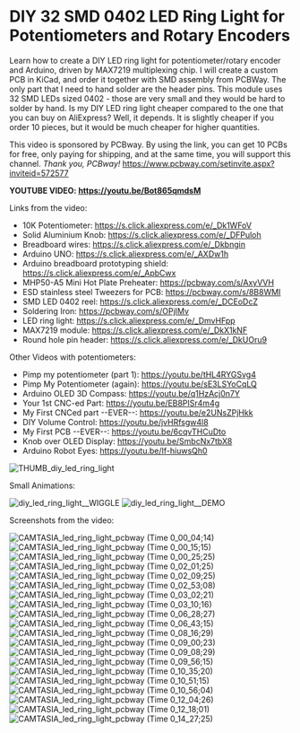 # DIY 32 SMD 0402 LED Ring Light for Potentiometers and Rotary Encoders

Learn how to create a DIY LED ring light for potentiometer/rotary encoder and Arduino, driven by MAX7219 multiplexing chip. I will create a custom PCB in KiCad, and order it together with SMD assembly from PCBWay. The only part that I need to hand solder are the header pins. This module uses 32 SMD LEDs sized 0402 - those are very small and they would be hard to solder by hand. Is my DIY LED ring light cheaper compared to the one that you can buy on AliExpress? Well, it depends. It is slightly cheaper if you order 10 pieces, but it would be much cheaper for higher quantities.

This video is sponsored by PCBway. By using the link, you can get 10 PCBs for free, only paying for shipping, and at the same time, you will support this channel. _Thank you, PCBway!_ https://www.pcbway.com/setinvite.aspx?inviteid=572577

**YOUTUBE VIDEO: https://youtu.be/Bot865qmdsM**

Links from the video:
- 10K Potentiometer: https://s.click.aliexpress.com/e/_Dk1WFoV
- Solid Aluminium Knob: https://s.click.aliexpress.com/e/_DFPuloh
- Breadboard wires: https://s.click.aliexpress.com/e/_Dkbngin
- Arduino UNO: https://s.click.aliexpress.com/e/_AXDw1h
- Arduino breadboard prototyping shield: https://s.click.aliexpress.com/e/_ApbCwx
- MHP50-A5 Mini Hot Plate Preheater: https://pcbway.com/s/AxyVVH
- ESD stainless steel Tweezers for PCB: https://pcbway.com/s/8B8WMI
- SMD LED 0402 reel: https://s.click.aliexpress.com/e/_DCEoDcZ
- Soldering Iron: https://pcbway.com/s/OPjIMv
- LED ring light: https://s.click.aliexpress.com/e/_DmvHFpp
- MAX7219 module: https://s.click.aliexpress.com/e/_DkX1kNF
- Round hole pin header: https://s.click.aliexpress.com/e/_DkUOru9

Other Videos with potentiometers:
- Pimp my potentiometer (part 1): https://youtu.be/tHL4RYGSvg4
- Pimp My Potentiometer (again): https://youtu.be/sE3LSYoCqLQ
- Arduino OLED 3D Compass: https://youtu.be/q1HzAcj0n7Y
- Your 1st CNC-ed Part: https://youtu.be/EB8PISr4m4g
- My First CNCed part --EVER--: https://youtu.be/e2UNsZPjHkk
- DIY Volume Control: https://youtu.be/jvHRfsgw4l8
- My First PCB --EVER--: https://youtu.be/6cqvTHCuDto
- Knob over OLED Display: https://youtu.be/SmbcNx7tbX8
- Arduino Robot Eyes: https://youtu.be/If-hiuwsQh0


![THUMB_diy_led_ring_light](https://github.com/upiir/diy_led_ring_light_arduino/assets/117754156/20ad9fe0-d007-4fe7-927b-b4b89d1647cf)


Small Animations:

![diy_led_ring_light__WIGGLE](https://github.com/upiir/diy_led_ring_light_arduino/assets/117754156/23918b82-119b-459d-9615-e03bb2c9054a)
![diy_led_ring_light__DEMO](https://github.com/upiir/diy_led_ring_light_arduino/assets/117754156/8600fb69-c68c-4798-a710-765f5a1043f0)


Screenshots from the video:

![CAMTASIA_led_ring_light_pcbway (Time 0_00_04;14)](https://github.com/upiir/diy_led_ring_light_arduino/assets/117754156/2946bd40-8552-4cad-a4e1-a01647392f0a)
![CAMTASIA_led_ring_light_pcbway (Time 0_00_15;15)](https://github.com/upiir/diy_led_ring_light_arduino/assets/117754156/b2e74860-1727-4ef7-a043-59dbd817110b)
![CAMTASIA_led_ring_light_pcbway (Time 0_00_25;25)](https://github.com/upiir/diy_led_ring_light_arduino/assets/117754156/61b4317c-c74e-481d-afea-ff28f30176a5)
![CAMTASIA_led_ring_light_pcbway (Time 0_02_01;25)](https://github.com/upiir/diy_led_ring_light_arduino/assets/117754156/8d8cd563-2cc0-41cc-9cb5-691e3f042dfe)
![CAMTASIA_led_ring_light_pcbway (Time 0_02_09;25)](https://github.com/upiir/diy_led_ring_light_arduino/assets/117754156/29cf23ed-fff6-4587-a2e8-aae318734078)
![CAMTASIA_led_ring_light_pcbway (Time 0_02_53;08)](https://github.com/upiir/diy_led_ring_light_arduino/assets/117754156/8a074829-0345-4e28-94fb-c84a440eb116)
![CAMTASIA_led_ring_light_pcbway (Time 0_03_02;21)](https://github.com/upiir/diy_led_ring_light_arduino/assets/117754156/7e0ecbfe-fda9-4d29-9ac5-366a8ddc65b8)
![CAMTASIA_led_ring_light_pcbway (Time 0_03_10;16)](https://github.com/upiir/diy_led_ring_light_arduino/assets/117754156/5378f36b-026a-4130-9218-138c6d5845d0)
![CAMTASIA_led_ring_light_pcbway (Time 0_06_28;27)](https://github.com/upiir/diy_led_ring_light_arduino/assets/117754156/54dc8886-6f38-4f72-a942-007c19c0a2ed)
![CAMTASIA_led_ring_light_pcbway (Time 0_06_43;15)](https://github.com/upiir/diy_led_ring_light_arduino/assets/117754156/b3465a8b-b133-4115-9d0d-eae600fe3f0f)
![CAMTASIA_led_ring_light_pcbway (Time 0_08_16;29)](https://github.com/upiir/diy_led_ring_light_arduino/assets/117754156/043cfd3b-6e4c-483c-b67b-edab1f7829c5)
![CAMTASIA_led_ring_light_pcbway (Time 0_09_00;23)](https://github.com/upiir/diy_led_ring_light_arduino/assets/117754156/e90f9074-7189-492e-b81c-4b795f02553b)
![CAMTASIA_led_ring_light_pcbway (Time 0_09_08;29)](https://github.com/upiir/diy_led_ring_light_arduino/assets/117754156/e3b3187d-6219-4deb-a40c-b836d442843d)
![CAMTASIA_led_ring_light_pcbway (Time 0_09_56;15)](https://github.com/upiir/diy_led_ring_light_arduino/assets/117754156/3b01da8f-aafd-4d7e-bafd-717523edf24a)
![CAMTASIA_led_ring_light_pcbway (Time 0_10_35;20)](https://github.com/upiir/diy_led_ring_light_arduino/assets/117754156/5ffa5989-ee49-4e70-9990-e0c3e24a977f)
![CAMTASIA_led_ring_light_pcbway (Time 0_10_51;15)](https://github.com/upiir/diy_led_ring_light_arduino/assets/117754156/42673de3-0353-40e3-8522-32e3a2ea5db7)
![CAMTASIA_led_ring_light_pcbway (Time 0_10_56;04)](https://github.com/upiir/diy_led_ring_light_arduino/assets/117754156/c2b698b8-8625-4a05-8a8d-04009bfc64bb)
![CAMTASIA_led_ring_light_pcbway (Time 0_12_04;26)](https://github.com/upiir/diy_led_ring_light_arduino/assets/117754156/cd1d401a-83db-4e5b-a9df-a046faf312c3)
![CAMTASIA_led_ring_light_pcbway (Time 0_12_18;01)](https://github.com/upiir/diy_led_ring_light_arduino/assets/117754156/32e80bd3-41ca-4edd-8f8f-7b37d53f3971)
![CAMTASIA_led_ring_light_pcbway (Time 0_14_27;25)](https://github.com/upiir/diy_led_ring_light_arduino/assets/117754156/61960499-4927-4e56-8f0e-3bbd2b335759)
